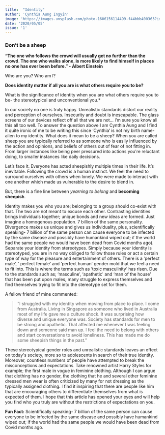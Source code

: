 ```yaml
---
title:  "Identity"
author: 'Cynthia Aung Ingyin'
image: 'https://images.unsplash.com/photo-1606156114499-f44bbb400363?ixlib=rb-1.2.1&ixid=eyJhcHBfaWQiOjEyMDd9&auto=format&fit=crop&w=1001&q=80'
date: '2020/05/05'
issue: '1'
---
```


### Don’t be a sheep

**“The one who follows the crowd will usually get no further than the crowd. The one who walks alone, is more likely to find himself in places no one has ever been before.” - Albert Einstein**

Who are you? Who am I? 

**Does identity matter if all you are is what others require you to be?**

What is the significance of identity when you are what others require you to be- the stereotypical and unconventional you.*

In our society no one is truly happy. Unrealistic standards distort our reality and perception of ourselves. Insecurity and doubt is inescapable. The glass screens of our devices reflect off all that we are not… I’m sure you know all this all too well. To answer the question above I am Cynthia Aung and I find it quite ironic of me to be writing this since ‘Cynthia’ is not my birth name- alien to my identity.
What does it mean to be a sheep? When you are called sheep you are typically referred to as someone who is easily influenced by the action and opinions, and beliefs of others out of fear of not fitting in. From larger instances like being peer pressured into actions you're reluctant doing, to smaller instances like daily decisions.

Let’s face it. Everyone has acted sheepishly multiple times in their life. It’s inevitable. Following the crowd is a human instinct. We feel the need to surround ourselves with others when lonely. We were made to interact with one another which made us vulnerable to the desire to blend in. 

But, there is a fine line between *yearning to belong* and **becoming sheepish**. 

Identity makes you who you are; belonging to a group should co-exist with that. The two are not meant to excuse each other. Contrasting identities brings individuals together; unique bonds and new ideas are formed. Just imagine a homogenous population. 7 billion of the same personality. Divergence makes us unique and gives us individuality, plus, scientifically speaking- 7 billion of the same person can cause everyone to be infected by the same disease and possibly have humankind wiped out; if the world had the same people we would have been dead from Covid months ago).  Separate your identity from stereotypes. Simply because your identity is stereotyped, you are in no way obliged to follow those rules or act a certain type of way for the pleasure and entertainment of others. There is a ‘perfect male’, ‘ perfect female’ and ‘perfect human’ gender mold that we feel a need to fit into. This is where the terms such as ‘toxic masculinity’ has risen. Due to the standards such as; ‘masculine’, ‘apathetic' and ‘man of the house’ that has been put upon males, many struggle to express themselves and find themselves trying to fit into the stereotype set for them. 

A fellow friend of mine commented:

> “I struggled with my identity when moving from place to place. I come from Australia. Living in Singapore as someone who lived in Australia most of my life gave me a culture shock. It was surprising how diverse and unique everyone was. Society has standards for men to be strong and apathetic. That affected me whenever I was feeling down and someone said man up. I feel the need to belong with others and start conversations to avoid loneliness. This has made me do some sheepish things in the past.” 

These stereotypical gender roles and unrealistic standards leaves an effect on today's society, more so to adolescents in search of their true identity. Moreover, countless numbers of people have attempted to break the misconceptions and expectations. Take renowned artist Harry Styles for example; the first male in vogue in feminine clothing. Although I can argue that clothing has no gender, the clothing that he and several other feminine dressed men wear is often criticized by many for not dressing as the typically assigned clothing. I find it inspiring that there are people like him that are encouraging others to differentiate themselves from what is expected of them. I hope that this article has opened your eyes and will help you find who you truly are without the restrictions of expectations on you. 

**Fun Fact:** Scientifically speaking- 7 billion of the same person can cause everyone to be infected by the same disease and possibly have humankind wiped out; if the world had the same people we would have been dead from Covid months ago. 